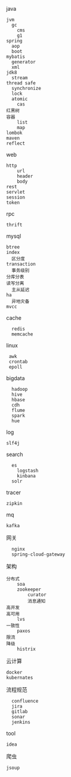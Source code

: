 java

    jvm
      gc
        cms
        g1
    spring
      aop
      boot
    mybatis
      generator
      xml
    jdk8
      stream
    thread safe
      synchronize
      lock
      atomic
        cas
    红黑树
    容器
        list
        map
    lombok
    maven
    reflect
    
web
    
    http
        url
        header
        body
    rest
    servlet
    session
    token
    
rpc
    
    thrift

mysql

    btree
    index
      区分度
    transaction
      事务级别
    分库分表
    读写分离
      主从延迟
    ha
      异地灾备
    mvcc
  
cache

      redis
      memcache

linux

     awk
     crontab
     epoll

bigdata

      hadoop
      hive
      hbase
      cdh
      flume
      spark
      hue
  
log

    slf4j
  
search

      es
        logstash
        kinbana
      solr
  
tracer

    zipkin

mq

    kafka


网关

      nginx
      spring-cloud-gateway

架构

    分布式
        soa
        zookeeper
            curator
            消息通知
    高并发
    高可用
        lvs
    一致性
        paxos
    限流
    降级
        histrix
  
云计算
    
    docker
    kubernates
    
流程规范

      confluence
      jira
      gitlab
      sonar
      jenkins
      
tool
    
    idea
    
爬虫
    
    jsoup
  

